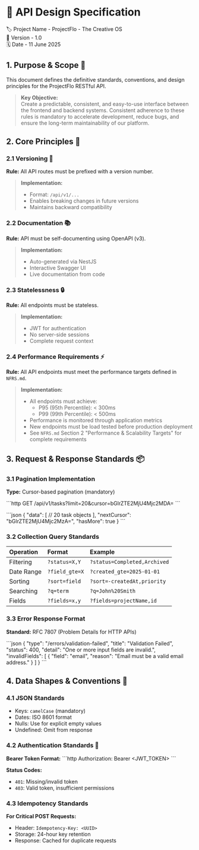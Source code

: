 # 🔌 API Design Specification

<!-- ⎯⎯⎯⎯⎯⎯⎯⎯⎯⎯⎯⎯⎯⎯⎯⎯ PROJECT METADATA ⎯⎯⎯⎯⎯⎯⎯⎯⎯⎯⎯⎯⎯⎯⎯⎯ -->

🏷️ Project Name - ProjectFlo - The Creative OS  
🔢 Version - 1.0  
🗓️ Date - 11 June 2025

<!-- ⎯⎯⎯⎯⎯⎯⎯⎯⎯⎯⎯⎯⎯⎯⎯⎯ INTRODUCTION ⎯⎯⎯⎯⎯⎯⎯⎯⎯⎯⎯⎯⎯⎯⎯⎯ -->

## 1. Purpose & Scope 🎯

This document defines the definitive standards, conventions, and design principles for the ProjectFlo RESTful API.

> **Key Objective:**  
> Create a predictable, consistent, and easy-to-use interface between the frontend and backend systems. Consistent adherence to these rules is mandatory to accelerate development, reduce bugs, and ensure the long-term maintainability of our platform.

<!-- ⎯⎯⎯⎯⎯⎯⎯⎯⎯⎯⎯⎯⎯⎯⎯⎯ CORE PRINCIPLES ⎯⎯⎯⎯⎯⎯⎯⎯⎯⎯⎯⎯⎯⎯⎯⎯ -->

## 2. Core Principles 📜

### 2.1 Versioning 🔄

**Rule:** All API routes must be prefixed with a version number.

> **Implementation:**
>
> - Format: `/api/v1/...`
> - Enables breaking changes in future versions
> - Maintains backward compatibility

### 2.2 Documentation 📚

**Rule:** API must be self-documenting using OpenAPI (v3).

> **Implementation:**
>
> - Auto-generated via NestJS
> - Interactive Swagger UI
> - Live documentation from code

### 2.3 Statelessness 🔒

**Rule:** All endpoints must be stateless.

> **Implementation:**
>
> - JWT for authentication
> - No server-side sessions
> - Complete request context

### 2.4 Performance Requirements ⚡

**Rule:** All API endpoints must meet the performance targets defined in `NFRS.md`.

> **Implementation:**
>
> - All endpoints must achieve:
>   - P95 (95th Percentile): < 300ms
>   - P99 (99th Percentile): < 500ms
> - Performance is monitored through application metrics
> - New endpoints must be load tested before production deployment
> - See `NFRS.md` Section 2 "Performance & Scalability Targets" for complete requirements

<!-- ⎯⎯⎯⎯⎯⎯⎯⎯⎯⎯⎯⎯⎯⎯⎯⎯ REQUEST/RESPONSE STANDARDS ⎯⎯⎯⎯⎯⎯⎯⎯⎯⎯⎯⎯⎯⎯⎯⎯ -->

## 3. Request & Response Standards 📦

### 3.1 Pagination Implementation

**Type:** Cursor-based pagination (mandatory)

\```http
GET /api/v1/tasks?limit=20&cursor=bGlrZTE2MjU4Mjc2MDA=
\```

\```json
{
"data": [
// 20 task objects
],
"nextCursor": "bGlrZTE2MjU4Mjc2MzA=",
"hasMore": true
}
\```

### 3.2 Collection Query Standards

| Operation  | Format         | Example                      |
| :--------- | :------------- | :--------------------------- |
| Filtering  | `?status=X,Y`  | `?status=Completed,Archived` |
| Date Range | `?field_gte=X` | `?created_gte=2025-01-01`    |
| Sorting    | `?sort=field`  | `?sort=-createdAt,priority`  |
| Searching  | `?q=term`      | `?q=John%20Smith`            |
| Fields     | `?fields=x,y`  | `?fields=projectName,id`     |

### 3.3 Error Response Format

**Standard:** RFC 7807 (Problem Details for HTTP APIs)

\```json
{
"type": "/errors/validation-failed",
"title": "Validation Failed",
"status": 400,
"detail": "One or more input fields are invalid.",
"invalidFields": [
{ "field": "email", "reason": "Email must be a valid email address." }
]
}
\```

<!-- ⎯⎯⎯⎯⎯⎯⎯⎯⎯⎯⎯⎯⎯⎯⎯⎯ DATA CONVENTIONS ⎯⎯⎯⎯⎯⎯⎯⎯⎯⎯⎯⎯⎯⎯⎯⎯ -->

## 4. Data Shapes & Conventions 📐

### 4.1 JSON Standards

- Keys: `camelCase` (mandatory)
- Dates: ISO 8601 format
- Nulls: Use for explicit empty values
- Undefined: Omit from response

### 4.2 Authentication Standards 🔐

**Bearer Token Format:**
\```http
Authorization: Bearer <JWT_TOKEN>
\```

**Status Codes:**

- `401`: Missing/invalid token
- `403`: Valid token, insufficient permissions

### 4.3 Idempotency Standards

**For Critical POST Requests:**

- Header: `Idempotency-Key: <UUID>`
- Storage: 24-hour key retention
- Response: Cached for duplicate requests

<!-- ⎯⎯⎯⎯⎯⎯⎯⎯⎯⎯⎯⎯⎯⎯⎯⎯ END OF DOCUMENT ⎯⎯⎯⎯⎯⎯⎯⎯⎯⎯⎯⎯⎯⎯⎯⎯ -->
